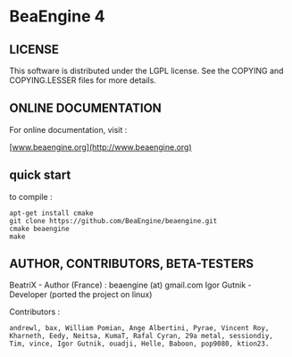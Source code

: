 # BeaEngine 4

## LICENSE

This software is distributed under the LGPL license.
See the COPYING and COPYING.LESSER files for more details.


## ONLINE DOCUMENTATION

For online documentation, visit :

[www.beaengine.org](http://www.beaengine.org)


## quick start

to compile :

```
apt-get install cmake
git clone https://github.com/BeaEngine/beaengine.git
cmake beaengine
make
```


## AUTHOR, CONTRIBUTORS, BETA-TESTERS

BeatriX	- Author (France) : beaengine (at) gmail.com
Igor Gutnik - Developer (ported the project on linux)

Contributors :

	andrewl, bax, William Pomian, Ange Albertini, Pyrae, Vincent Roy, Kharneth, Eedy, Neitsa, KumaT, Rafal Cyran, 29a metal, sessiondiy, Tim, vince, Igor Gutnik, ouadji, Helle, Baboon, pop9080, ktion23.
